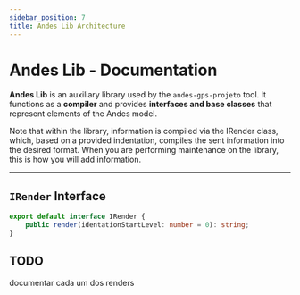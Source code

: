 ```yaml
---
sidebar_position: 7
title: Andes Lib Architecture
---
```


# Andes Lib - Documentation

**Andes Lib** is an auxiliary library used by the `andes-gps-projeto` tool. It functions as a **compiler** and provides **interfaces and base classes** that represent elements of the Andes model.

Note that within the library, information is compiled via the IRender class, which, based on a provided indentation, compiles the sent information into the desired format. When you are performing maintenance on the library, this is how you will add information.

-----

## `IRender` Interface

```ts
export default interface IRender {
    public render(identationStartLevel: number = 0): string;
}
```

## TODO
documentar cada um dos renders
